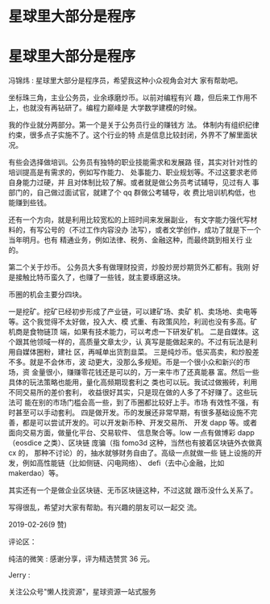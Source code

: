 # 星球里大部分是程序

# 星球里大部分是程序

冯锦炜 : 星球里大部分是程序员，希望我这种小众视角会对大 家有帮助吧。

坐标珠三角，主业公务员，业余琢磨炒币。以前对编程有兴 趣，但后来工作用不上，也就没有再钻研了。编程力巅峰是 大学数学建模的时候。

我的作业就分两部分。第一个是关于公务员行业的赚钱方 法。 体制内有组织纪律约束，很多点子实施不了。这个行业的特 点是信息比较封闭，外界不了解里面状况。

有些会选择做培训。公务员有独特的职业技能需求和发展路 径，其实对针对性的培训提高是有需求的，例如写作能力、 处事能力、职业规划等。不过这要求老师自身能力过硬，并 且对体制比较了解。或者就是做公务员考试辅导，见过有人 事部门的，自己做过面试官，就建了个 qq 群做公考辅导，收 费比培训机构低，也能赚到些钱。

还有一个方向，就是利用比较宽松的上班时间来发展副业， 有文字能力强代写材料的，有写公号的（不过工作内容没办 法写），或者文学创作，成功了就是下一个当年明月。也有 精通业务，例如法律、税务、金融这种，而最终跳到相关行 业的。

第二个关于炒币。 公务员大多有做理财投资，炒股炒房炒期货外汇都有。我刚 好是接触比特币蛮久了，也赚了一些钱，就主要琢磨这块。

币圈的机会主要分四块。

一是挖矿。挖矿已经初步形成了产业链，可以建矿场、卖矿 机、卖场地、卖电等等。这个我觉得不太好做，投入大、模 式重、有政策风险，利润也没有多高。矿机商是食物链顶 端，如果有技术能力，可以考虑一下研发矿机。 二是自媒体。这个跟其他领域一样的，高质量文章太少，认 真写是能做起来的。不过有玩法是利用自媒体圈粉，建社 区，再喊单出货割韭菜。 三是纯炒币。低买高卖，和炒股差不多。就是不会休市，波 动更大，没那么多规矩。币是一个很小众和新兴的市场，资 金量很小，赚赚零花钱还是可以的，万一来牛市了还真能暴 富。然后一些具体的玩法策略也能用，量化高频期现套利之 类也可以玩。我试过做搬砖，利用不同交易所的差价套利， 收益很好其实，只是现在做的人多了不好赚了。这些玩法可 能在别的市场门槛会高一些，到了币圈都比较好上手。市场 有效性不强，有时甚至可以手动套利。 四是做开发。币的发展还非常早期，有很多基础设施不完 善，都是可以尝试开发的。可以开发新币种、开发交易所、 开发 dapp 等。或者面向交易方面，做量化平台、交易软件、 信息聚合等。low 一点有做博彩 dapp（eosdice 之类）、区块链 庞骗（指 fomo3d 这种，当然也有披着区块链外衣做真 cx 的， 那种不讨论）的，抽水就够财务自由了。高级一点就做一些 链上设施的开发，例如高性能链（比如侧链、闪电网络）、 defi（去中心金融，比如 makerdao）等。

其实还有一个是做企业区块链、无币区块链这种，不过这就 跟币没什么关系了。

写得很乱，希望对大家有帮助。有兴趣的朋友可以一起交 流。

2019-02-26(9 赞)

评论区：

纯洁的微笑 : 感谢分享，评为精选赞赏 36 元。

Jerry :

关注公众号"懒人找资源"，星球资源一站式服务